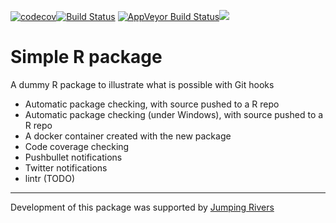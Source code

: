 [![codecov](https://codecov.io/gh/eRum2018-talk/erum2018/branch/master/graph/badge.svg)](https://codecov.io/gh/eRum2018-talk/erum2018)[![Build Status](https://travis-ci.org/eRum2018-talk/erum2018.svg?branch=master)](https://travis-ci.org/eRum2018-talk/erum2018) [![AppVeyor Build Status](https://ci.appveyor.com/api/projects/status/github/eRum2018-talk/erum2018?branch=master&svg=true)](https://ci.appveyor.com/project/eRum2018-talk/erum2018)[![](https://img.shields.io/docker/automated/csgillespie/erum2018.svg)](https://hub.docker.com/r/csgillespie/erum2018/builds/)

# Simple R package

A dummy R package to illustrate what is possible with Git hooks

  * Automatic package checking, with source pushed to a R repo
  * Automatic package checking (under Windows), with source pushed to a R repo
  * A docker container created with the new package
  * Code coverage checking
  * Pushbullet notifications
  * Twitter notifications
  * lintr (TODO)

------------------------------------------------------------------------

Development of this package was supported by [Jumping Rivers](https://www.jumpingrivers.com)
